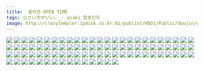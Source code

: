 ```yaml
---
title:  홍마관 OPEN TIME
tags: 小さい方がいい。_-_asaki 합동인지
image: http://crazytempler.ipdisk.co.kr:81/publist/HDD1/Public/doujin/ghap/5957/001.jpg
---
```

<img src="http://crazytempler.ipdisk.co.kr:81/publist/HDD1/Public/doujin/ghap/5957/001.jpg">
<img src="http://crazytempler.ipdisk.co.kr:81/publist/HDD1/Public/doujin/ghap/5957/002.jpg">
<img src="http://crazytempler.ipdisk.co.kr:81/publist/HDD1/Public/doujin/ghap/5957/003.jpg">
<img src="http://crazytempler.ipdisk.co.kr:81/publist/HDD1/Public/doujin/ghap/5957/004.jpg">
<img src="http://crazytempler.ipdisk.co.kr:81/publist/HDD1/Public/doujin/ghap/5957/005.jpg">
<img src="http://crazytempler.ipdisk.co.kr:81/publist/HDD1/Public/doujin/ghap/5957/006.jpg">
<img src="http://crazytempler.ipdisk.co.kr:81/publist/HDD1/Public/doujin/ghap/5957/007.jpg">
<img src="http://crazytempler.ipdisk.co.kr:81/publist/HDD1/Public/doujin/ghap/5957/008.jpg">
<img src="http://crazytempler.ipdisk.co.kr:81/publist/HDD1/Public/doujin/ghap/5957/009.jpg">
<img src="http://crazytempler.ipdisk.co.kr:81/publist/HDD1/Public/doujin/ghap/5957/010.jpg">
<img src="http://crazytempler.ipdisk.co.kr:81/publist/HDD1/Public/doujin/ghap/5957/011.jpg">
<img src="http://crazytempler.ipdisk.co.kr:81/publist/HDD1/Public/doujin/ghap/5957/012.jpg">
<img src="http://crazytempler.ipdisk.co.kr:81/publist/HDD1/Public/doujin/ghap/5957/013.jpg">
<img src="http://crazytempler.ipdisk.co.kr:81/publist/HDD1/Public/doujin/ghap/5957/014.jpg">
<img src="http://crazytempler.ipdisk.co.kr:81/publist/HDD1/Public/doujin/ghap/5957/015.jpg">
<img src="http://crazytempler.ipdisk.co.kr:81/publist/HDD1/Public/doujin/ghap/5957/016.jpg">
<img src="http://crazytempler.ipdisk.co.kr:81/publist/HDD1/Public/doujin/ghap/5957/017.jpg">
<img src="http://crazytempler.ipdisk.co.kr:81/publist/HDD1/Public/doujin/ghap/5957/018.jpg">
<img src="http://crazytempler.ipdisk.co.kr:81/publist/HDD1/Public/doujin/ghap/5957/019.jpg">
<img src="http://crazytempler.ipdisk.co.kr:81/publist/HDD1/Public/doujin/ghap/5957/020.jpg">
<img src="http://crazytempler.ipdisk.co.kr:81/publist/HDD1/Public/doujin/ghap/5957/021.jpg">
<img src="http://crazytempler.ipdisk.co.kr:81/publist/HDD1/Public/doujin/ghap/5957/022.jpg">
<img src="http://crazytempler.ipdisk.co.kr:81/publist/HDD1/Public/doujin/ghap/5957/023.jpg">
<img src="http://crazytempler.ipdisk.co.kr:81/publist/HDD1/Public/doujin/ghap/5957/024.jpg">
<img src="http://crazytempler.ipdisk.co.kr:81/publist/HDD1/Public/doujin/ghap/5957/025.jpg">
<img src="http://crazytempler.ipdisk.co.kr:81/publist/HDD1/Public/doujin/ghap/5957/026.jpg">
<img src="http://crazytempler.ipdisk.co.kr:81/publist/HDD1/Public/doujin/ghap/5957/027.jpg">
<img src="http://crazytempler.ipdisk.co.kr:81/publist/HDD1/Public/doujin/ghap/5957/028.jpg">
<img src="http://crazytempler.ipdisk.co.kr:81/publist/HDD1/Public/doujin/ghap/5957/029.jpg">
<img src="http://crazytempler.ipdisk.co.kr:81/publist/HDD1/Public/doujin/ghap/5957/030.jpg">
<img src="http://crazytempler.ipdisk.co.kr:81/publist/HDD1/Public/doujin/ghap/5957/031.jpg">
<img src="http://crazytempler.ipdisk.co.kr:81/publist/HDD1/Public/doujin/ghap/5957/032.jpg">
<img src="http://crazytempler.ipdisk.co.kr:81/publist/HDD1/Public/doujin/ghap/5957/033.jpg">
<img src="http://crazytempler.ipdisk.co.kr:81/publist/HDD1/Public/doujin/ghap/5957/034.jpg">
<img src="http://crazytempler.ipdisk.co.kr:81/publist/HDD1/Public/doujin/ghap/5957/035.jpg">
<img src="http://crazytempler.ipdisk.co.kr:81/publist/HDD1/Public/doujin/ghap/5957/036.jpg">
<img src="http://crazytempler.ipdisk.co.kr:81/publist/HDD1/Public/doujin/ghap/5957/037.jpg">
<img src="http://crazytempler.ipdisk.co.kr:81/publist/HDD1/Public/doujin/ghap/5957/038.jpg">
<img src="http://crazytempler.ipdisk.co.kr:81/publist/HDD1/Public/doujin/ghap/5957/039.jpg">
<img src="http://crazytempler.ipdisk.co.kr:81/publist/HDD1/Public/doujin/ghap/5957/040.jpg">
<img src="http://crazytempler.ipdisk.co.kr:81/publist/HDD1/Public/doujin/ghap/5957/041.jpg">
<img src="http://crazytempler.ipdisk.co.kr:81/publist/HDD1/Public/doujin/ghap/5957/042.jpg">
<img src="http://crazytempler.ipdisk.co.kr:81/publist/HDD1/Public/doujin/ghap/5957/043.jpg">
<img src="http://crazytempler.ipdisk.co.kr:81/publist/HDD1/Public/doujin/ghap/5957/044.jpg">
<img src="http://crazytempler.ipdisk.co.kr:81/publist/HDD1/Public/doujin/ghap/5957/045.jpg">
<img src="http://crazytempler.ipdisk.co.kr:81/publist/HDD1/Public/doujin/ghap/5957/046.jpg">
<img src="http://crazytempler.ipdisk.co.kr:81/publist/HDD1/Public/doujin/ghap/5957/047.jpg">
<img src="http://crazytempler.ipdisk.co.kr:81/publist/HDD1/Public/doujin/ghap/5957/048.jpg">
<img src="http://crazytempler.ipdisk.co.kr:81/publist/HDD1/Public/doujin/ghap/5957/049.jpg">
<img src="http://crazytempler.ipdisk.co.kr:81/publist/HDD1/Public/doujin/ghap/5957/050.jpg">
<img src="http://crazytempler.ipdisk.co.kr:81/publist/HDD1/Public/doujin/ghap/5957/051.jpg">
<img src="http://crazytempler.ipdisk.co.kr:81/publist/HDD1/Public/doujin/ghap/5957/052.jpg">
<img src="http://crazytempler.ipdisk.co.kr:81/publist/HDD1/Public/doujin/ghap/5957/053.jpg">
<img src="http://crazytempler.ipdisk.co.kr:81/publist/HDD1/Public/doujin/ghap/5957/054.jpg">
<img src="http://crazytempler.ipdisk.co.kr:81/publist/HDD1/Public/doujin/ghap/5957/055.jpg">
<img src="http://crazytempler.ipdisk.co.kr:81/publist/HDD1/Public/doujin/ghap/5957/056.jpg">
<img src="http://crazytempler.ipdisk.co.kr:81/publist/HDD1/Public/doujin/ghap/5957/057.jpg">
<img src="http://crazytempler.ipdisk.co.kr:81/publist/HDD1/Public/doujin/ghap/5957/058.jpg">
<img src="http://crazytempler.ipdisk.co.kr:81/publist/HDD1/Public/doujin/ghap/5957/059.jpg">
<img src="http://crazytempler.ipdisk.co.kr:81/publist/HDD1/Public/doujin/ghap/5957/060.jpg">
<img src="http://crazytempler.ipdisk.co.kr:81/publist/HDD1/Public/doujin/ghap/5957/061.jpg">
<img src="http://crazytempler.ipdisk.co.kr:81/publist/HDD1/Public/doujin/ghap/5957/062.jpg">
<img src="http://crazytempler.ipdisk.co.kr:81/publist/HDD1/Public/doujin/ghap/5957/063.jpg">
<img src="http://crazytempler.ipdisk.co.kr:81/publist/HDD1/Public/doujin/ghap/5957/064.jpg">
<img src="http://crazytempler.ipdisk.co.kr:81/publist/HDD1/Public/doujin/ghap/5957/065.jpg">
<img src="http://crazytempler.ipdisk.co.kr:81/publist/HDD1/Public/doujin/ghap/5957/066.jpg">
<img src="http://crazytempler.ipdisk.co.kr:81/publist/HDD1/Public/doujin/ghap/5957/067.jpg">
<img src="http://crazytempler.ipdisk.co.kr:81/publist/HDD1/Public/doujin/ghap/5957/068.jpg">
<img src="http://crazytempler.ipdisk.co.kr:81/publist/HDD1/Public/doujin/ghap/5957/069.jpg">
<img src="http://crazytempler.ipdisk.co.kr:81/publist/HDD1/Public/doujin/ghap/5957/070.jpg">
<img src="http://crazytempler.ipdisk.co.kr:81/publist/HDD1/Public/doujin/ghap/5957/071.jpg">
<img src="http://crazytempler.ipdisk.co.kr:81/publist/HDD1/Public/doujin/ghap/5957/072.jpg">
<img src="http://crazytempler.ipdisk.co.kr:81/publist/HDD1/Public/doujin/ghap/5957/073.jpg">
<img src="http://crazytempler.ipdisk.co.kr:81/publist/HDD1/Public/doujin/ghap/5957/074.jpg">
<img src="http://crazytempler.ipdisk.co.kr:81/publist/HDD1/Public/doujin/ghap/5957/075.jpg">
<img src="http://crazytempler.ipdisk.co.kr:81/publist/HDD1/Public/doujin/ghap/5957/076.jpg">
<img src="http://crazytempler.ipdisk.co.kr:81/publist/HDD1/Public/doujin/ghap/5957/077.jpg">
<img src="http://crazytempler.ipdisk.co.kr:81/publist/HDD1/Public/doujin/ghap/5957/078.jpg">
<img src="http://crazytempler.ipdisk.co.kr:81/publist/HDD1/Public/doujin/ghap/5957/079.jpg">
<img src="http://crazytempler.ipdisk.co.kr:81/publist/HDD1/Public/doujin/ghap/5957/080.jpg">
<img src="http://crazytempler.ipdisk.co.kr:81/publist/HDD1/Public/doujin/ghap/5957/081.jpg">
<img src="http://crazytempler.ipdisk.co.kr:81/publist/HDD1/Public/doujin/ghap/5957/082.jpg">
<img src="http://crazytempler.ipdisk.co.kr:81/publist/HDD1/Public/doujin/ghap/5957/083.jpg">
<img src="http://crazytempler.ipdisk.co.kr:81/publist/HDD1/Public/doujin/ghap/5957/084.jpg">
<img src="http://crazytempler.ipdisk.co.kr:81/publist/HDD1/Public/doujin/ghap/5957/085.jpg">
<img src="http://crazytempler.ipdisk.co.kr:81/publist/HDD1/Public/doujin/ghap/5957/086.jpg">
<img src="http://crazytempler.ipdisk.co.kr:81/publist/HDD1/Public/doujin/ghap/5957/087.jpg">
<img src="http://crazytempler.ipdisk.co.kr:81/publist/HDD1/Public/doujin/ghap/5957/088.jpg">
<img src="http://crazytempler.ipdisk.co.kr:81/publist/HDD1/Public/doujin/ghap/5957/089.jpg">
<img src="http://crazytempler.ipdisk.co.kr:81/publist/HDD1/Public/doujin/ghap/5957/090.jpg">
